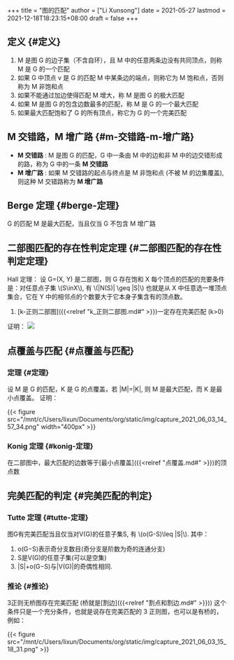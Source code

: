 +++
title = "图的匹配"
author = ["Li Xunsong"]
date = 2021-05-27
lastmod = 2021-12-18T18:23:15+08:00
draft = false
+++

## 定义 {#定义}

1.  M 是图 G 的边子集（不含自环），且 M 中的任意两条边没有共同顶点，则称 M 是 G 的一个匹配
2.  如果 G 中顶点 v 是 G 的匹配 M 中某条边的端点，则称它为 M 饱和点，否则称为 M 非饱和点
3.  如果不能通过加边使得匹配 M 增大，称 M 是图 G 的极大匹配
4.  如果 M 是图 G 的包含边数最多的匹配，称 M 是 G 的一个最大匹配
5.  如果最大匹配饱和了 G 的所有顶点，称它为 G 的一个完美匹配


## M 交错路，M 增广路 {#m-交错路-m-增广路}

-   **M 交错路** : M 是图 G 的匹配，G 中一条由 M 中的边和非 M 中的边交错形成的路，称为 G 中的一条 **M 交错路**
-   **M 增广路** : 如果 M 交错路的起点与终点是 M 非饱和点 (不被 M 的边集覆盖), 则这种 M 交错路称为 **M 增广路**


## Berge 定理 {#berge-定理}

G 的匹配 M 是最大匹配，当且仅当 G 不包含 M 增广路


## 二部图匹配的存在性判定定理 {#二部图匹配的存在性判定定理}

Hall 定理：
设 G=(X, Y) 是二部图，则 G 存在饱和 X 每个顶点的匹配的充要条件是：对任意点子集 \\(S\inX\\), 有 \\(|N(S)| \geq |S|\\)
也就是从 X 中任意选一堆顶点集合，它在 Y 中的相邻点的个数要大于它本身子集含有的顶点数。

1.  [k-正则二部图]({{<relref "k_正则二部图.md#" >}})一定存在完美匹配 (k&gt;0)

证明：
![](/mnt/c/Users/lixun/Documents/org/static/img/capture_2021_06_03_14_45_05.png)


## 点覆盖与匹配 {#点覆盖与匹配}


### 定理 {#定理}

设 M 是 G 的匹配，K 是 G 的点覆盖，若 |M|=|K|, 则 M 是最大匹配，而 K 是最小点覆盖。
证明：

{{< figure src="/mnt/c/Users/lixun/Documents/org/static/img/capture_2021_06_03_14_57_34.png" width="400px" >}}


### Konig 定理 {#konig-定理}

在二部图中，最大匹配的边数等于[最小点覆盖]({{<relref "点覆盖.md#" >}})的顶点数


## 完美匹配的判定 {#完美匹配的判定}


### Tutte 定理 {#tutte-定理}

图G有完美匹配当且仅当对V(G)的任意子集S, 有 \\(o(G-S)\leq |S|\\). 其中：

1.  o(G−S)表示奇分支数目(奇分支是阶数为奇的连通分支)
2.  S是V(G)的任意子集(可以是空集)
3.  |S|+o(G−S)与|V(G)|的奇偶性相同.


### 推论 {#推论}

3正则无桥图存在完美匹配 (桥就是[割边]({{<relref "割点和割边.md#" >}}))
这个条件只是一个充分条件，也就是说存在完美匹配的 3 正则图，也可以是有桥的，例如：

{{< figure src="/mnt/c/Users/lixun/Documents/org/static/img/capture_2021_06_03_15_18_31.png" >}}